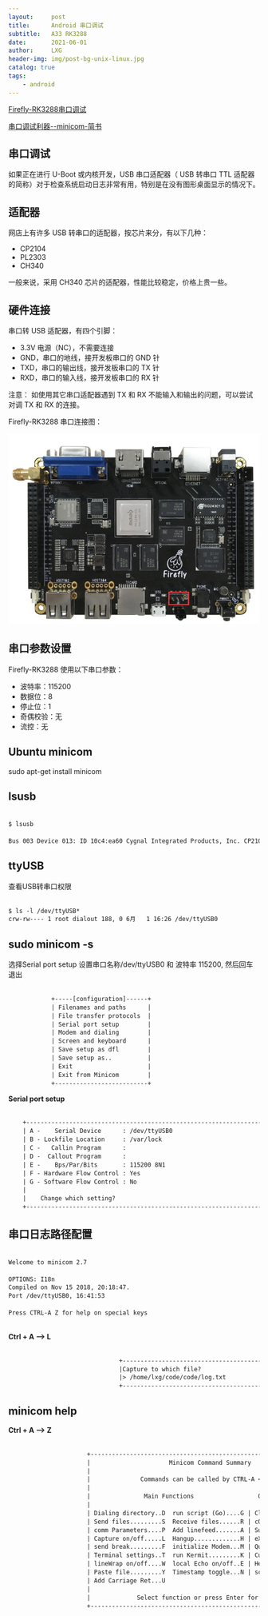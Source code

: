```yaml
---
layout:     post
title:      Android 串口调试
subtitle:   A33 RK3288
date:       2021-06-01
author:     LXG
header-img: img/post-bg-unix-linux.jpg
catalog: true
tags:
    - android
---
```


[Firefly-RK3288串口调试](https://wiki.t-firefly.com/zh_CN/Firefly-RK3288/debug.html)

[串口调试利器--minicom-简书](https://www.jianshu.com/p/71191dd41eab)

## 串口调试

如果正在进行 U-Boot 或内核开发，USB 串口适配器（ USB 转串口 TTL 适配器的简称）对于检查系统启动日志非常有用，特别是在没有图形桌面显示的情况下。

## 适配器

网店上有许多 USB 转串口的适配器，按芯片来分，有以下几种：

* CP2104
* PL2303
* CH340

一般来说，采用 CH340 芯片的适配器，性能比较稳定，价格上贵一些。

## 硬件连接

串口转 USB 适配器，有四个引脚：

* 3.3V 电源（NC），不需要连接
* GND，串口的地线，接开发板串口的 GND 针
* TXD，串口的输出线，接开发板串口的 TX 针
* RXD，串口的输入线，接开发板串口的 RX 针

注意： 如使用其它串口适配器遇到 TX 和 RX 不能输入和输出的问题，可以尝试对调 TX 和 RX 的连接。

Firefly-RK3288 串口连接图：

![debug_connection](/images/rk3288/debug_connection.jpg)

## 串口参数设置

Firefly-RK3288 使用以下串口参数：

* 波特率：115200
* 数据位：8
* 停止位：1
* 奇偶校验：无
* 流控：无

## Ubuntu minicom

sudo apt-get install minicom

## lsusb

```txt

$ lsusb

Bus 003 Device 013: ID 10c4:ea60 Cygnal Integrated Products, Inc. CP210x UART Bridge / myAVR mySmartUSB light

```

## ttyUSB

查看USB转串口权限

```txt

$ ls -l /dev/ttyUSB*
crw-rw---- 1 root dialout 188, 0 6月   1 16:26 /dev/ttyUSB0

```

## sudo minicom -s

选择Serial port setup 设置串口名称/dev/ttyUSB0 和 波特率 115200, 然后回车退出

```txt

            +-----[configuration]------+
            | Filenames and paths      |
            | File transfer protocols  |
            | Serial port setup        |
            | Modem and dialing        |
            | Screen and keyboard      |
            | Save setup as dfl        |
            | Save setup as..          |
            | Exit                     |
            | Exit from Minicom        |
            +--------------------------+


```

**Serial port setup**

```txt

    +-----------------------------------------------------------------------+
    | A -    Serial Device      : /dev/ttyUSB0                                 |
    | B - Lockfile Location     : /var/lock                                 |
    | C -   Callin Program      :                                           |
    | D -  Callout Program      :                                           |
    | E -    Bps/Par/Bits       : 115200 8N1                                |
    | F - Hardware Flow Control : Yes                                       |
    | G - Software Flow Control : No                                        |
    |                                                                       |
    |    Change which setting?                                              |
    +-----------------------------------------------------------------------+


```

## 串口日志路径配置

```txt

Welcome to minicom 2.7

OPTIONS: I18n
Compiled on Nov 15 2018, 20:18:47.
Port /dev/ttyUSB0, 16:41:53
                                                                             
Press CTRL-A Z for help on special keys



```

**Ctrl + A --> L**

```txt

                               +-----------------------------------------+            
                               |Capture to which file?                   |            
                               |> /home/lxg/code/code/log.txt            |            
                               +-----------------------------------------+ 

```

## minicom help

**Ctrl + A --> Z**

```txt

                      +-------------------------------------------------------------------+
                      |                      Minicom Command Summary                      |
                      |                                                                   |
                      |              Commands can be called by CTRL-A <key>               |
                      |                                                                   |
                      |               Main Functions                  Other Functions     |
                      |                                                                   |
                      | Dialing directory..D  run script (Go)....G | Clear Screen.......C |
                      | Send files.........S  Receive files......R | cOnfigure Minicom..O |
                      | comm Parameters....P  Add linefeed.......A | Suspend minicom....J |
                      | Capture on/off.....L  Hangup.............H | eXit and reset.....X |
                      | send break.........F  initialize Modem...M | Quit with no reset.Q |
                      | Terminal settings..T  run Kermit.........K | Cursor key mode....I |
                      | lineWrap on/off....W  local Echo on/off..E | Help screen........Z |
                      | Paste file.........Y  Timestamp toggle...N | scroll Back........B |
                      | Add Carriage Ret...U                                              |
                      |                                                                   |
                      |             Select function or press Enter for none.              |
                      +-------------------------------------------------------------------+


```


